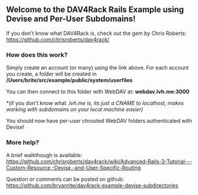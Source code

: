 ## Welcome to the DAV4Rack Rails Example using Devise and Per-User Subdomains!

If you don't know what DAV4Rack is, check out the gem by Chris Roberts: <https://github.com/chrisroberts/dav4rack/> 

### How does this work?

Simply create an account (or many) using the link above. For each account you create, a folder will be created in **/Users/brite/src/example/public/system/userfiles**

You can then connect to this folder with WebDAV at: **webdav.lvh.me:3000**

*(if you don't know what *.lvh.me is, its just a CNAME to localhost, makes working with subdomains on your local machine easier)*

You should now have per-user chrooted WebDAV folders authenticated with Devise!

### More help?

A brief walkthough is available: <https://github.com/chrisroberts/dav4rack/wiki/Advanced-Rails-3-Tutorial---Custom-Resource,-Devise,-and-User-Specific-Routing>

Question or comments can be posted on github: <https://github.com/bryanrite/dav4rack-example-devise-subdirectories>